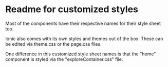 # Readme for customized styles

Most of the components have their respective names for their style sheet too.

Ionic also comes with its own styles and themes out of the box. These can be edited via theme.css or the page.css files. 

One difference in this customized style sheet names is that the "home" component is styled via the "exploreContainer.css" file.
